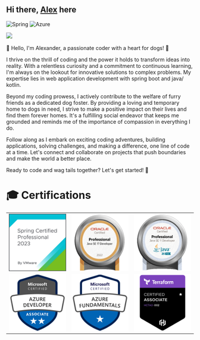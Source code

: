 
## Hi there, [Alex](https://www.xing.com/profile/Alexander_Zotz3/cve) here

![Spring](https://img.shields.io/badge/spring-%236DB33F.svg?style=for-the-badge&logo=spring&logoColor=white)
![Azure](https://img.shields.io/badge/azure-%230072C6.svg?style=for-the-badge&logo=microsoftazure&logoColor=white)

<img src="https://readme-typing-svg.demolab.com?font=Montserrat&duration=7000&pause=1500&width=470&lines=JAVA+OCP+11+%26+17+DEVELOPER;MICROSOFT+CERTIFIED+AZURE+DEVELOPER" />

👋 Hello, I'm Alexander, a passionate coder with a heart for dogs! 🐾

I thrive on the thrill of coding and the power it holds to transform ideas into reality. With a relentless curiosity and a commitment to continuous learning, I'm always on the lookout for innovative solutions to complex problems. My expertise lies in web application development with spring boot and java/ kotlin.

Beyond my coding prowess, I actively contribute to the welfare of furry friends as a dedicated dog foster. By providing a loving and temporary home to dogs in need, I strive to make a positive impact on their lives and find them forever homes. It's a fulfilling social endeavor that keeps me grounded and reminds me of the importance of compassion in everything I do.

Follow along as I embark on exciting coding adventures, building applications, solving challenges, and making a difference, one line of code at a time. Let's connect and collaborate on projects that push boundaries and make the world a better place.

Ready to code and wag tails together? Let's get started! 🚀

# 🎓 Certifications
|                                  |                                   |                                | 
|:--------------------------------:|:---------------------------------:|:------------------------------:|
|  ![1.png](./badges/spring.png)   |   ![1.png](./badges/ocp17.png)    | ![1.png](./badges/ocp11-2.png) |
| ![4.png](./badges/azure-dev.png) | ![1.png](./badges/azure-fund.png) |  ![2](./badges/terraform.png)  |


